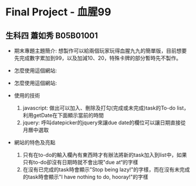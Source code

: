 # Final Project - 血腥99
## 生科四 蕭如秀 B05B01001

* 期末專題主題簡介:
想製作可以給兩個玩家玩得血腥九九的簡單版，目前想要先完成數字累加到99，以及加減10、20，特殊卡牌的部分暫時先不製作。

* 怎麼使用這個網站:
* 怎麼使用這個網站:

* 使用的技術
	1. javascript: 做出可以加入、刪除及打勾(完成或未完成)task的To-do list，利用getDate在下面顯示當前的時間
	2. jquery: 呼叫datepicker的jquery來讓due date的欄位可以讓日期直接從月曆中選取

* 網站的特色及亮點
	1. 只有在to-do的輸入欄內有東西時才有辦法將新的task加入到list中，如果只有to-do卻沒有日期時就不會出現"due at“的字樣
	2. 在沒有已完成的task時會顯示"Stop being lazy!"的字樣，而在沒有未完成的task時會顯示"I have nothing to do, hooray!"的字樣
